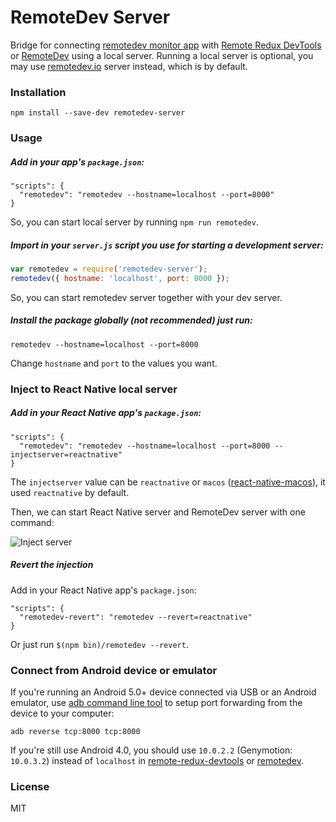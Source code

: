 RemoteDev Server
================

Bridge for connecting [remotedev monitor app](https://github.com/zalmoxisus/remotedev-app) with [Remote Redux DevTools](https://github.com/zalmoxisus/remote-redux-devtools) or [RemoteDev](https://github.com/zalmoxisus/remotedev) using a local server. Running a local server is optional, you may use [remotedev.io](remotedev.io) server instead, which is by default.

### Installation

```
npm install --save-dev remotedev-server
```

### Usage

##### Add in your app's `package.json`:

```
"scripts": {
  "remotedev": "remotedev --hostname=localhost --port=8000"
}
```

So, you can start local server by running `npm run remotedev`.

##### Import in your `server.js` script you use for starting a development server:

```js
var remotedev = require('remotedev-server');
remotedev({ hostname: 'localhost', port: 8000 });
```

So, you can start remotedev server together with your dev server.

##### Install the package globally (not recommended) just run:

```
remotedev --hostname=localhost --port=8000
```

Change `hostname` and `port` to the values you want.

### Inject to React Native local server

##### Add in your React Native app's `package.json`:

```
"scripts": {
  "remotedev": "remotedev --hostname=localhost --port=8000 --injectserver=reactnative"
}
```

The `injectserver` value can be `reactnative` or `macos` ([react-native-macos](https://github.com/ptmt/react-native-macos)), it used `reactnative` by default.

Then, we can start React Native server and RemoteDev server with one command:

![Inject server](https://cloud.githubusercontent.com/assets/3001525/16925822/92b6b3ac-4d58-11e6-9f36-d57dac8892c4.png)

##### Revert the injection

Add in your React Native app's `package.json`:

```
"scripts": {
  "remotedev-revert": "remotedev --revert=reactnative"
}
```

Or just run `$(npm bin)/remotedev --revert`.

### Connect from Android device or emulator

If you're running an Android 5.0+ device connected via USB or an Android emulator, use [adb command line tool](http://developer.android.com/tools/help/adb.html) to setup port forwarding from the device to your computer:

```
adb reverse tcp:8000 tcp:8000
```

If you're still use Android 4.0, you should use `10.0.2.2` (Genymotion: `10.0.3.2`) instead of `localhost` in [remote-redux-devtools](https://github.com/zalmoxisus/remote-redux-devtools#storeconfigurestorejs) or [remotedev](https://github.com/zalmoxisus/remotedev#usage).

### License

MIT
